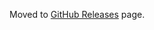 Moved to [GitHub Releases](https://github.com/adfinis-sygroup/semantic-release-config/releases) page.
